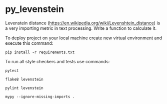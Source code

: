 # py_levenstein

Levenstein distance (https://en.wikipedia.org/wiki/Levenshtein_distance) is a very importing metric in text processing. Write a function to calculate it.

To deploy project on your local machine create new virtual environment and execute this command:

`pip install -r requirements.txt`

To run all style checkers and tests use commands:

`pytest `

`flake8 levenstein`

`pylint levenstein`

`mypy --ignore-missing-imports .`
